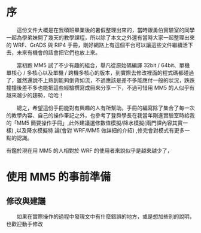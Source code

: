 # 序
<p>　　這份文件大概是在我碩班畢業後的暑假整理出來的，當時跟勇伯實驗室的同學一起為學弟妹開了幾天的教學課程，所以除了本文之外還有當時大家一起整理出來的 WRF、GrADS 與 RIP4 手冊，剛好網路上有這個平台可以讓這些文件繼續活下去，未來有機會的話會把它們也放上來。</p>
<p>　　當初跑 MM5 試了不少有趣的組合，舉凡從原始碼編譯 32bit / 64bit、單機單核心 / 多核心以及單機 / 跨機多核心的版本，到實際去修改裡面的程式碼都碰過了，雖然還說不上熟到能夠倒背如流，不過應該是差不多能應付一般的狀況，跌跌撞撞後差不多也能把這些經驗撰寫成冊來分享一下，不過可惜用 MM5 的人似乎有越來越少的趨勢，哈哈！</p>
<p>　　總之，希望這份手冊能對有興趣的人有所幫助。手冊的編寫除了集合了每一次的教學內容、自己的操作筆記之外，也參考了登舜學長在我當年剛進實驗室時給我的「MM5 簡要操作手冊」,此外建議選修數值模擬/降水模擬(兩門課內容其實一樣)
,以及降水模擬特
論(會對 WRF/MM5 做詳細的介紹)
,修完會對模式有更多一點的認識。


有鑑於現在用 MM5 的人相對於 WRF 的使用者來說似乎是越來越少了，


# 使用 MM5 的事前準備
## 修改與建議
　　如果在實際操作的過程中發現文中有什麼錯誤的地方，或是想加些別的說明，也歡迎動手修改

